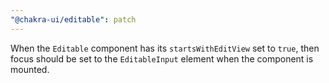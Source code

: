```yaml
---
"@chakra-ui/editable": patch
---
```


When the `Editable` component has its `startsWithEditView` set to `true`, then
focus should be set to the `EditableInput` element when the component is
mounted.
